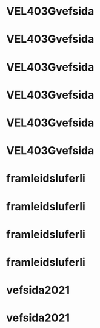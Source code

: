 # VEL403Gvefsida
# VEL403Gvefsida
# VEL403Gvefsida
# VEL403Gvefsida
# VEL403Gvefsida
# VEL403Gvefsida
# framleidsluferli
# framleidsluferli
# framleidsluferli
# framleidsluferli
# vefsida2021
# vefsida2021
